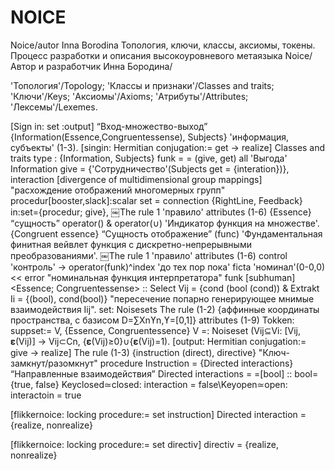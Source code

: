 # NOICE
Noice/autor Inna Borodina Топология, ключи, классы, аксиомы, токены. Процесс разработки и описания высокоуровневого метаязыка Noice/ Автор и разработчик Инна Бородина/

'Топология'/Topology; 'Классы и признаки'/Classes and traits; 'Ключи'/Keys; 'Аксиомы'/Axioms; 'Атрибуты'/Attributes; 'Лексемы'/Lexemes.

[Sign in: set :output] “Вход-множество-выход” {Information(Essence,Congruentessense), Subjects} 'информация, субъекты' (1-3).
[singin: Hermitian conjugation:= get → realize]
Classes and traits type : {Information, Subjects} funk = = (give, get) all 'Выгода' Information give = {'Сотрудничество'(Subjects get = {interation})}, interaction [divergence of multidimensional group mappings] "расхождение отображений многомерных групп" procedur[booster,slack]:scalar set = connection {RightLine, Feedback} 
in:set={procedur; give},   ￼The rule 1 'правило' attributes (1-6) {Essence} “сущность” operator(\) & operator(∪) 'Индикатор функция на множестве'. {Congruent essence} “Сущность отображение” (func) 'Фундаментальная финитная вейвлет функция с дискретно-непрерывными преобразованиями'.
￼The rule 1 'правило' attributes (1-6) control 'контроль' → operator(funk)^index 'до тех пор пока' ficta 'номинал'(0-0,0) << error "номинальная функция интерпретатора"
funk [subhuman] <Essence; Congruentessense> :: Select Vij = {cond (bool (cond)) & Extrakt Ii =  {(bool), cond(bool)} "пересечение попарно генерирующее мнимые взаимодействия Iij".
set: Noisesets The rule (1-2) {аффинные координаты пространства, с базисом D=∑Xnϒn,ϒ=[0,1]} attributes (1-9) Tokken: suppset:= V, {Essence, Congruentessence} V =: Noiseset (Vij⊆Vi: [Vij, 𝛆(Vij)] → Vij⊂Cn, {𝛆(Vij)≥0}∪{𝛆(Vij)=1).
[output: Hermitian conjugation:= give → realize] 
The rule (1-3) {instruction (direct), directive}
"Ключ- замкнут/разомкнут" 
procedure
Instruction = {Directed interactions} “Направленные взаимодействия” Directed interactions = =[bool] :: bool={true, false}
Keyclosed≃closed: interaction = false\Keyopen≃open: interactoin = true

[flikkernoice: locking procedure:= set instruction] Directed interaction = {realize, nonrealize}

[flikkernoice: locking procedure:= set directiv] directiv = {realize, nonrealize}















